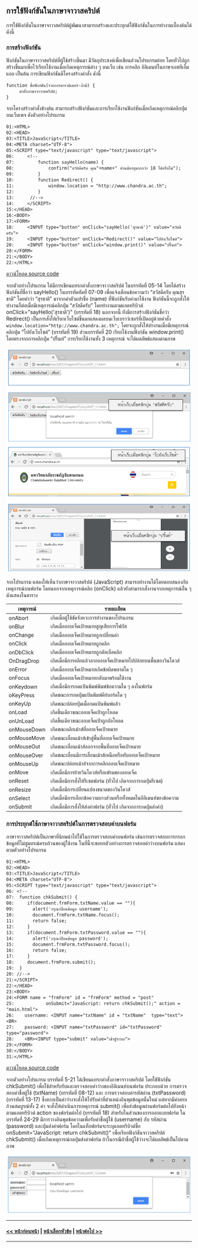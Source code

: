 ## การใช้ฟังก์ชันในภาษาจาวาสคริปต์

การใช้ฟังก์ชันในภาษาจาวาสคริปต์ผู้พัฒนาสามารถสร้างและประยุกต์ใช้ฟังก์ชันในการทำงานเบื้องต้นได้ ดังนี้

### การสร้างฟังก์ชัน

ฟังก์ชันในภาษาจาวาสคริปต์ที่ผู้ใช้สร้างขึ้นมา มีวัตถุประสงค์เพื่อเขียนส่วนโปรแกรมย่อย โดยทั่วไปถูกสร้างขึ้นมาเพื่อไว้เรียกใช้งานเมื่อเกิดเหตุการณ์ต่าง ๆ บนเว็บ เช่น การคลิก
อิลิเมนท์ในภาษาเอชทีเอ็มแอล เป็นต้น การเขียนฟังก์ชันมีโครงสร้างคำสั่ง ดังนี้

```
function ชื่อฟังก์ชัน(รายการพารามิเตอร์-ถ้ามี) {
     คำสั่งภาษาจาวาสคริปต์;
}
```

จากโครงสร้างคำสั่งข้างต้น สามารถสร้างฟังก์ชันและการเรียกใช้งานฟังก์ชันเมื่อเกิดเหตุการณ์คลิกปุ่มบนเว็บเพจ ดังตัวอย่างโปรแกรม

```
01:<HTML>
02:<HEAD>
03:<TITLE>JavaScript</TITLE>
04:<META charset="UTF-8">
05:<SCRIPT type="text/javascript" type="text/javascript">
06:	    <!--
07:	        function sayHello(name) {
08:	            confirm("สวัสดีครับ คุณ"+name+" ท่านมีอายุมากกว่า 18 ใช่หรือไม่");
09:	        }
10:	        function Redirect() {
11:	            window.location = "http://www.chandra.ac.th";
12:	        }
13:	     //-->
14:	    </SCRIPT>
15:</HEAD>
16:<BODY>
17:<FORM>
18:	    <INPUT type="button" onClick="sayHello('สุรชาติ')" value="สวัสดีครับ">
19:	    <INPUT type="button" onClick="Redirect()" value="ไปยังเว็บไซต์">
20:	    <INPUT type="button" onClick="window.print()" value="ปริ้นท์">  
20:</FORM>  
21:</BODY>
22:</HTML>
```

[ดาวน์โหลด source code](src/ch07_06.html)

จากตัวอย่างโปรแกรม ได้มีการเขียนแทรกคำสั่งภาษาจาวาสคริปต์ ในบรรทัดที่ 05-14 โดยได้สร้างฟังก์ชันที่ชื่อว่า sayHello() ในบรรทัดทัดที่ 07-09 เพื่อแจ้งเตือนข้อความว่า “สวัสดีครับ คุณสุรชาติ” โดยคำว่า “สุรชาติ” มาจากค่าตัวแปรชื่อ (name) ที่ฟังก์ชันรับค่ามาใช้งาน ฟังก์ชันนี้จะถูกสั่งให้ทำงานก็ต่อเมื่อมีเหตุการณ์คลิกปุ่ม “สวัสดีครับ” โดยทำงานตามแอตทริบิวต์ onClick="sayHello('สุรชาติ')" (บรรทัดที่ 18) นอกจากนี้ ยังมีการสร้างฟังก์ชันชื่อว่า Redirect() เป็นการสั่งให้เรียกเว็บไซต์ขึ้นมาแสดงผลบนเว็บเบราว์เซอร์ที่เปิดอยู่ด้วยคำสั่ง ```window.location="http://www.chandra.ac.th";``` โดยจะถูกสั่งให้ทำงานเมื่อมีเหตุการณ์คลิกปุ่ม “ไปยังเว็บไซต์” (บรรทัดที่ 19) ส่วนบรรทัดที่ 20 เรียกใช้งานฟังก์ชัน window.print() โดยตรงจากการคลิกปุ่ม “ปริ้นท์” การเรียกใช้งานทั้ง 3 เหตุการณ์ จะได้ผลลัพธ์แสดงตามภาพ

<img src=img/0706.png>

จากโปรแกรม แสดงให้เห็นว่าภาษาจาวาสคริปต์ (JavaScript) สามารถทำงานได้โดยตอบสนองกับเหตุการณ์บนฟอร์ม โดยนอกจากเหตุการณ์คลิก (onClick) แล้วยังสามารถสั่งงานจากเหตุการณ์อื่น ๆ ดังแสดงในตาราง

| เหตุการณ์	| รายละเอียด |
| --- | --- |
| onAbort	| เกิดเมื่อผู้ใช้ขัดจังหวะการทำงานของโปรแกรม |
| onBlur	| เกิดเมื่อออบเจ็คเป้าหมายสูญเสียการโฟกัส |
| onChange	| เกิดเมื่อออบเจ็คเป้าหมายถูกเปลี่ยนค่า |
| onClick	| เกิดเมื่อออบเจ็คเป้าหมายถูกคลิก |
| onDbClick	| เกิดเมื่อออบเจ็คเป้าหมายถูกดัลเบิ้ลคลิก |
| OnDragDrop	| เกิดเมื่อมีการคลิกแล้วลากออบเจ็คเป้าหมายไปปล่อยบนพื้นของวินโดวส์ |
| onError	| เกิดเมื่อออบเจ็คเป้าหมายเกิดข้อผิดพลาดใด ๆ |
| onFocus	| เกิดเมื่อออบเจ็คเป้าหมายกลับมาพร้อมใช้งาน |
| onKeydown	| เกิดเมื่อมีการกดแป้นพิมพ์พิมพ์ข้อความใด ๆ ลงในฟอร์ม |
| oKeyPress	| เกิดขณะการกดปุ่มแป้นพิมพ์คีย์บอร์ดใด ๆ |
| onKeyUp	| เกิดขณะปล่อยปุ่มเมื่อกดแป้นพิมพ์แล้ว |
| onLoad	| เกิดขึ้นเดียวขณะออบเจ็คเป้าถูกโหลด |
| onUnLoad	| เกิดขึ้นเดียวขณะออบเจ็คเป้าถูกอัลโหลด |
| onMouseDown	| เกิดขณะคลิกเม้าส์ที่ออบเจ็คเป้าหมาย |
| onMouseMove	| เกิดขณะเลื่อนเม้าส์เข้าสู่พื้นที่ออบเจ็คเป้าหมาย |
| onMouseOut	| เกิดขณะเลื่อนเม้าส์ออกจากพื้นที่ออบเจ็คเป้าหมาย |
| onMouseOver	| เกิดขณะเลื่อนมีการเลื่อนเม้าส์เหนือหรือทับออบเจ็คเป้าหมาย |
| onMouseUp	| เกิดขณะปล่อยเม้าส์จากการคลิกออบเจ็คเป้าหมาย |
| onMove	| เกิดเมื่อมีการย้ายวินโดวส์หรือเฟรมของออบเจ็ค |
| onReset	| เกิดเมื่อมีการสั่งให้รีเซตฟอร์ม (ทั่วไป เกิดจากการกดปุ่มรีเซต) |
| onResize	| เกิดเมื่อมีการเปลี่ยนแปลงขนาดของวินโดวส์ |
| onSelect	| เกิดเมื่อมีการเลือกข้อความบางส่วนหรือทั้งหมดในอิลิเมนท์ของข้อความ |
| onSubmit	| เกิดเมื่อมีการสั่งให้ส่งค่าฟอร์ม (ทั่วไป เกิดจากการกดปุ่มส่งค่า) |

### การประยุกต์ใช้ภาษาจาวาสคริปต์ในการตรวจสอบค่าบนฟอร์ม
ภาษาจาวาสคริปต์เป็นภาษาที่นิยมนำไปใช้ในการตรวจสอบค่าบนฟอร์ม เช่นการตรวจสอบการกรอกข้อมูลที่ไม่สูมบรณ์ครบถ้วนของผู้ใช้งาน ในที่นี้จะขอยกตัวอย่างการตรวจสอบค่าว่างบนฟอร์ม แสดงตามตัวอย่างโปรแกรม

```
01:<HTML>
02:<HEAD>
03:<TITLE>JavaScript</TITLE>
04:<META charset="UTF-8">
05:<SCRIPT type="text/javascript" type="text/javascript">
06:	<!--
07:	 function chkSubmit() {
08:	    if(document.frmForm.txtName.value == ""){
09:	      alert('กรุณาป้อนข้อมูล username');
10:	      document.frmForm.txtName.focus();
11:	      return false;
12:	    }
13:	    if(document.frmForm.txtPassword.value == ""){
14:	      alert('กรุณาป้อนข้อมูล password');
15:	      document.frmForm.txtPassword.focus();
16:	      return false;
17:	    }
18:	    document.frmForm.submit();
19:	 }
20:	//-->
21:</SCRIPT>
22:</HEAD>
23:<BODY>
24:<FORM name = "frmForm" id = "frmForm" method = "post" 
25:	           onSubmit="JavaScript: return chkSubmit();" action = "main.html">
26:	   username: <INPUT name="txtName" id = "txtName"  type="text"><BR>  
27:	   password: <INPUT name="txtPassword" id="txtPassword" type="password">
28:	   <BR><INPUT type="submit" value="เข้าสู่ระบบ">
29:</FORM> 
30:</BODY>
31:</HTML>
```

[ดาวน์โหลด source code](src/ch07_07.html)

จากตัวอย่างโปรแกรม บรรทัดที่ 5-21 ได้เขียนแทรกคำสั่งภาษาจาวาสคริปต์ โดยใช้ฟังก์ชัน chkSubmit() เพื่อใช้สำหรับรับและตรวจสอบค่าว่างของอิลิเมนท์บนฟอร์ม ประกอบด้วย การตรวจสอบค่าชื่อผู้ใช้ (txtName) (บรรทัดที่ 08-12) และ การตรวจสอบค่ารหัสผ่าน (txtPassword) (บรรทัดที่ 13-17) ซึ่งหากเป็นค่าว่างจะสั่งให้ไปรับค่าที่ตำแหน่งอินพุตข้อมูลนั้นใหม่ แต่หากมีค่าครบถ้วนสมบูรณ์ทั้ง 2 ค่า จะสั่งให้ดำเนินการเหตุการณ์ submit() เพื่อส่งข้อมูลผ่านฟอร์มต่อไปยังหน้าตามแอตทริบิวต์ action ของฟอร์มต่อไป (บรรทัดที่ 18) สำหรับในส่วนของการออกแบบฟอร์ม ในบรรทัดที่ 24-29 มีการวางอินพุตข้อความเพื่อรับค่าชื่อผู้ใช้ (username) กับ รหัสผ่าน (password) และปุ่มส่งค่าฟอร์ม โดยในแท็กฟอร์มจะระบุแอตทริบิวต์ชื่อ onSubmit="JavaScript: return chkSubmit()" เพื่อเรียกฟังก์ชันจาวาสคริปต์ chkSubmit() เมื่อเกิดเหตุการณ์กดปุ่มส่งค่าฟอร์ม ถ้าในกรณีถ้าชื่อผู้ใช้ว่างจะได้ผลลัพธ์เป็นไปตามภาพ

<img src=img/0707.png>

---
#### [<< หน้าก่อนหน้า](0704.md) | [หน้าเลือกหัวข้อ](README.md) | [หน้าต่อไป >>](0710.md)
---
